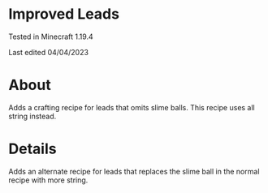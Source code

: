 # Improved Leads

Tested in Minecraft 1.19.4

Last edited 04/04/2023

# About

Adds a crafting recipe for leads that omits slime balls.  This recipe uses all string instead.

# Details

Adds an alternate recipe for leads that replaces the slime ball in the normal recipe with more string.
